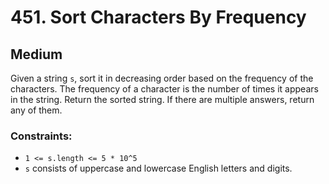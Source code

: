# 451. Sort Characters By Frequency

## Medium

Given a string `s`, sort it in decreasing order based on the frequency of the characters. The frequency of a character
is the number of times it appears in the string. Return the sorted string. If there are multiple answers, return any of
them.

### Constraints:

- `1 <= s.length <= 5 * 10^5`
- `s` consists of uppercase and lowercase English letters and digits.
